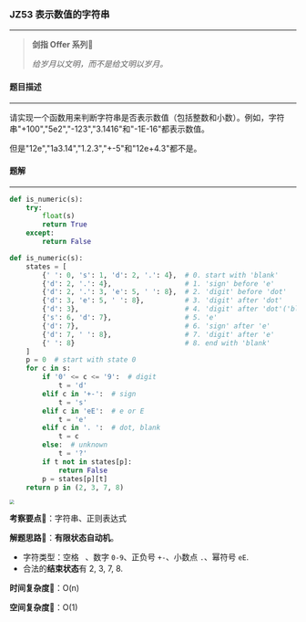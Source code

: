 ### JZ53 表示数值的字符串

---



> **剑指 Offer 系列**🌟
>
> *给岁月以文明，而不是给文明以岁月。*



#### 题目描述

---

请实现一个函数用来判断字符串是否表示数值（包括整数和小数）。例如，字符串"+100","5e2","-123","3.1416"和"-1E-16"都表示数值。

 但是"12e","1a3.14","1.2.3","+-5"和"12e+4.3"都不是。



#### 题解

---

```python
def is_numeric(s):
    try:
        float(s)
        return True
    except:
        return False
```



```python
def is_numeric(s):
    states = [
        {' ': 0, 's': 1, 'd': 2, '.': 4},  # 0. start with 'blank'
        {'d': 2, '.': 4},                  # 1. 'sign' before 'e'
        {'d': 2, '.': 3, 'e': 5, ' ': 8},  # 2. 'digit' before 'dot'
        {'d': 3, 'e': 5, ' ': 8},          # 3. 'digit' after 'dot'
        {'d': 3},                          # 4. 'digit' after 'dot'('blank' before 'dot')
        {'s': 6, 'd': 7},                  # 5. 'e'
        {'d': 7},                          # 6. 'sign' after 'e'
        {'d': 7, ' ': 8},                  # 7. 'digit' after 'e'
        {' ': 8}                           # 8. end with 'blank'
    ]
    p = 0  # start with state 0
    for c in s:
        if '0' <= c <= '9':  # digit
            t = 'd'
        elif c in '+-':  # sign
            t = 's'
        elif c in 'eE':  # e or E
            t = 'e'
        elif c in '. ':  # dot, blank
            t = c
        else:  # unknown
            t = '?'
        if t not in states[p]:
            return False
        p = states[p][t]
    return p in (2, 3, 7, 8)
```



<img src="https://tva1.sinaimg.cn/large/007S8ZIlly1gitofdf0wyj30y00qc101.jpg" style="zoom:50%;" />



**考察要点**🍥：字符串、正则表达式

**解题思路**🍬：**有限状态自动机**。

- 字符类型：空格 ` `、数字 `0-9`、正负号 `+-`、小数点 `.`、幂符号 `eE`.
- 合法的**结束状态**有 2, 3, 7, 8.



**时间复杂度**🍉：O(n)

**空间复杂度**🍭：O(1)

